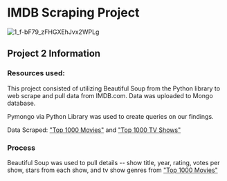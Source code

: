 # IMDB Scraping Project 
![1_f-bF79_zFHGXEhJvx2WPLg](https://user-images.githubusercontent.com/119638430/226774336-e070b73d-d4d3-4b6c-b489-f57fcc7a417a.jpg)

## Project 2 Information
  ### Resources used:
This project consisted of utilizing Beautiful Soup from the Python library to web scrape and pull data from IMDB.com. 
Data was uploaded to Mongo database. 

Pymongo via Python Library was used to create queries on our findings. 

Data Scraped: ["Top 1000 Movies"](https://www.imdb.com/search/title/?groups=top_1000&sort=user_rating,desc&count=100&start=108&ref_=adv_nxt) and ["Top 1000 TV Shows"](https://www.imdb.com/search/title/?count=100&languages=en&num_votes=1000,&sort=num_votes,desc&title_type=tv_series)

  ### Process 
Beautiful Soup was used to pull details -- show title, year, rating, votes per show, stars from each show, and tv show genres from ["Top 1000 Movies"](https://www.imdb.com/search/title/?groups=top_1000&sort=user_rating,desc&count=100&start=108&ref_=adv_nxt) 
